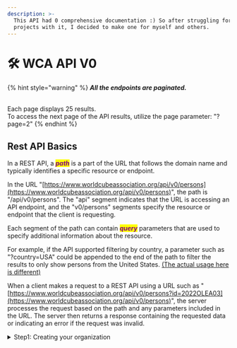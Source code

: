 ```yaml
---
description: >-
  This API had 0 comprehensive documentation :) So after struggling for many
  projects with it, I decided to make one for myself and others.
---
```


# 🛠 WCA API V0

{% hint style="warning" %}
_**All the endpoints are paginated.**_

\
Each page displays 25 results.\
To access the next page of the API results, utilize the page parameter: "?page=2"
{% endhint %}

## Rest API Basics

In a REST API, a _<mark style="color:purple;">**path**</mark>_ is a part of the URL that follows the domain name and typically identifies a specific resource or endpoint.&#x20;

In the URL "[https://www.worldcubeassociation.org/api/v0/persons](https://www.worldcubeassociation.org/api/v0/persons)", the path is "/api/v0/persons". The "api" segment indicates that the URL is accessing an API endpoint, and the "v0/persons" segments specify the resource or endpoint that the client is requesting.

Each segment of the path can contain _<mark style="color:purple;">**query**</mark>_ parameters that are used to specify additional information about the resource.

For example, if the API supported filtering by country, a parameter such as "?country=USA" could be appended to the end of the path to filter the results to only show persons from the United States. [(The actual usage here is different)](competitions/setting-permissions.md)

When a client makes a request to a REST API using a URL such as "[https://www.worldcubeassociation.org/api/v0/persons?id=2022OLEA03](https://www.worldcubeassociation.org/api/v0/persons)", the server processes the request based on the path and any parameters included in the URL. The server then returns a response containing the requested data or indicating an error if the request was invalid.

<details>

<summary>Step1: Creating your organization</summary>



</details>
